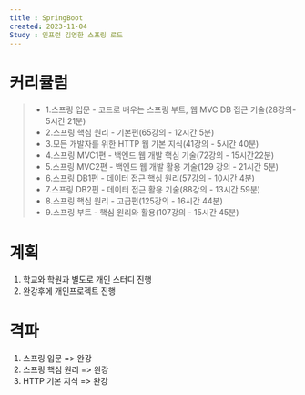 ```yaml
---
title : SpringBoot
created: 2023-11-04
Study : 인프런 김영한 스프링 로드 
---
```


# 커리큘럼
>- 1.스프링 입문 - 코드로 배우는 스프링 부트, 웹 MVC DB 접근 기술(28강의- 5시간 21분)
>- 2.스프링 핵심 원리 - 기본편(65강의 - 12시간 5분)
>- 3.모든 개발자를 위한 HTTP 웹 기본 지식(41강의 - 5시간 40분)
>- 4.스프링 MVC1편 - 백엔드 웹 개발 핵심 기술(72강의 - 15시간22분)
>- 5.스프링 MVC2편 - 백엔드 웹 개발 활용 기술(129 강의 - 21시간 5분)
>- 6.스프링 DB1편 - 데이터 접근 핵심 원리(57강의 - 10시간 4분)
>- 7.스프링 DB2편 - 데이터 접근 활용 기술(88강의 - 13시간 59분)
>- 8.스프링 핵심 원리 - 고급편(125강의 - 16시간 44분)
>- 9.스프링 부트 - 핵심 원리와 활용(107강의 - 15시간 45분)

# 계획
1. 학교와 학원과 별도로 개인 스터디 진행
2. 완강후에 개인프로젝트 진행

# 격파
1. 스프링 입문     =>  완강
2. 스프링 핵심 원리 => 완강
3. HTTP 기본 지식  => 완강

